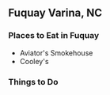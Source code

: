 ## Fuquay Varina, NC

### Places to Eat in Fuquay

- Aviator's Smokehouse
- Cooley's

### Things to Do
